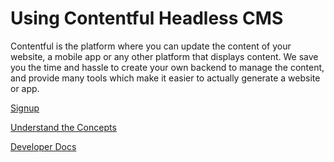 # Using Contentful Headless CMS

Contentful is the platform where you can update the content of your website, a mobile app or any other platform that displays content. We save you the time and hassle to create your own backend to manage the content, and provide many tools which make it easier to actually generate a website or app.

[Signup](https://www.contentful.com/sign-up/)

[Understand the Concepts](https://www.contentful.com/developers/docs/concepts/)

[Developer Docs](https://www.contentful.com/developers/docs/)
